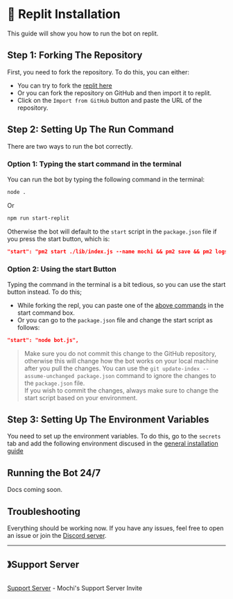 # 🤖 Replit Installation

This guide will show you how to run the bot on replit.

## Step 1: Forking The Repository

First, you need to fork the repository. To do this, you can either:

* You can try to fork the [replit here](https://replit.com/@vikshan/mochi)
* Or you can fork the repository on GitHub and then import it to replit.
* Click on the `Import from GitHub` button and paste the URL of the repository.

## Step 2: Setting Up The Run Command

There are two ways to run the bot correctly.

### Option 1: Typing the start command in the terminal

You can run the bot by typing the following command in the terminal:

```bash
node .
```

Or

```bash
npm run start-replit
```

Otherwise the bot will default to the `start` script in the `package.json` file if you press the start button, which is:

```json
"start": "pm2 start ./lib/index.js --name mochi && pm2 save && pm2 logs",
```

### Option 2: Using the start Button

Typing the command in the terminal is a bit tedious, so you can use the start button instead. To do this;

* While forking the repl, you can paste one of the [above commands](replit.md#option-1-typing-the-start-command-in-the-terminal) in the start command box.
* Or you can go to the `package.json` file and change the start script as follows:

```json
"start": "node bot.js",
```

> Make sure you do not commit this change to the GitHub repository, otherwise this will change how the bot works on your local machine after you pull the changes. You can use the `git update-index --assume-unchanged package.json` command to ignore the changes to the `package.json` file.\
> If you wish to commit the changes, always make sure to change the start script based on your environment.

## Step 3: Setting Up The Environment Variables

You need to set up the environment variables. To do this, go to the `secrets` tab and add the following environment discused in the [general installation guide](./#setting-up-environment-variables)

## Running the Bot 24/7

Docs coming soon.

## Troubleshooting

Everything should be working now. If you have any issues, feel free to open an issue or join the [Discord server](https://discord.gg/uMgS9evnmv).

***

## 》Support Server

<figure><img src="https://invidget.switchblade.xyz/uMgS9evnmv" alt=""><figcaption></figcaption></figure>

[Support Server](https://discord.gg/uMgS9evnmv) - Mochi's Support Server Invite
